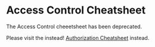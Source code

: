 # Access Control Cheatsheet

The Access Control cheeetsheet has been deprecated.

Please visit the  instead! [Authorization Cheatsheet](Authorization_Cheat_Sheet.md) instead.
